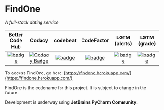 # FindOne

*A full-stack dating service*

| Better Code Hub | Codacy | codebeat | CodeFactor | LGTM (alerts) | LGTM (grade) |
| :-: | :-: | :-: | :-: | :-: | :-: |
| [![badge](https://bettercodehub.com/edge/badge/gotonode/findone?branch=master)](https://bettercodehub.com/) | [![Codacy Badge](https://api.codacy.com/project/badge/Grade/792cf60ab72b44c49662740cc64595f5)](https://www.codacy.com/app/gotonode/findone?utm_source=github.com&amp;utm_medium=referral&amp;utm_content=gotonode/findone&amp;utm_campaign=Badge_Grade) | [![badge](https://codebeat.co/badges/cc61b5de-a9fa-41a2-acfb-dd71e9246140)](https://codebeat.co/projects/github-com-gotonode-findone-master) | [![badge](https://www.codefactor.io/repository/github/gotonode/findone/badge)](https://www.codefactor.io/repository/github/gotonode/findone) | [![badge](https://img.shields.io/lgtm/alerts/g/gotonode/findone.svg?logo=lgtm&logoWidth=18)](https://lgtm.com/projects/g/gotonode/findone/alerts/) | [![badge](https://img.shields.io/lgtm/grade/javascript/g/gotonode/findone.svg?logo=lgtm&logoWidth=18)](https://lgtm.com/projects/g/gotonode/findone/context:javascript)

To access FindOne, go here: [https://findone.herokuapp.com/](https://findone.herokuapp.com/)

FindOne is the codename for this project. It is subject to change in the future.

Development is underway using **JetBrains PyCharm Community**.
